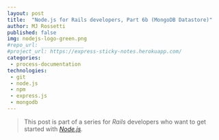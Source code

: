 ```yaml
---
layout: post
title:  "Node.js for Rails developers, Part 6b (MongoDB Datastore)"
author: MJ Rossetti
published: false
img: nodejs-logo-green.png
#repo_url: ______________
#project_url: https://express-sticky-notes.herokuapp.com/
categories:
 - process-documentation
technologies:
 - git
 - node.js
 - npm
 - express.js
 - mongodb
---
```


> This post is part of a series for *Rails* developers who want to get started with [*Node.js*](https://nodejs.org/en/).
